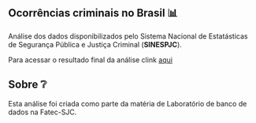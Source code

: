 ## Ocorrências criminais no Brasil :bar_chart:

Análise dos dados disponibilizados pelo Sistema Nacional de Estatásticas de Segurança Pública e Justiça Criminal (**SINESPJC**).

Para acessar o resultado final da análise clink  [aqui](https://ocorrencias-brasil.netlify.com/analyze.html)

## Sobre :grey_question:

Esta análise foi criada como parte da matéria de Laboratório de banco de dados na Fatec-SJC.
